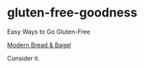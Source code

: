 # gluten-free-goodness
Easy Ways to Go Gluten-Free

[Modern Bread & Bagel](https://www.modernbreadandbagel.com/)





Consider it.


